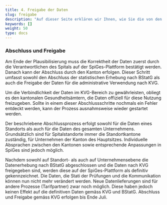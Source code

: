 ```yaml
---
title: 4. Freigabe der Daten 
slug: freigabe
description: "Auf dieser Seite erklären wir Ihnen, wie Sie die von den Standorten der Spitäler in Ihrem Kanton importierten Daten auf der SpiGes-Plattform freigeben können."
keywords: []
weight: 50
type: docs
---
```


### Abschluss und Freigabe

Am Ende der Plausibilisierung muss die Korrektheit der Daten zuerst durch die Verantwortlichen des Spitals auf der SpiGes-Plattform bestätigt werden. Danach kann der Abschluss durch den Kanton erfolgen. Dieser Schritt umfasst sowohl den Abschluss der statistischen Erhebung nach BStatG als auch die Freigabe der Daten für die administrative Verwendung nach KVG.

Um die Verbindlichkeit der Daten im KVG-Bereich zu gewährleisten, obliegt es den kantonalen Gesundheitsämtern, die Daten offiziell für diese Nutzung freizugeben. Sollte in einem dieser Abschlussschritte nochmals ein Fehler entdeckt werden, kann der Prozess ausnahmsweise wieder gestartet werden.

Der beschriebene Abschlussprozess erfolgt sowohl für die Daten eines Standorts als auch für die Daten des gesamten Unternehmens. Grundsätzlich sind für Spitalstandorte immer die Standortkantone zuständig, für Unternehmen der Kanton des Hauptsitzes. Individuelle Absprachen zwischen den Kantonen sowie entsprechende Anpassungen in SpiGes sind jedoch möglich.

Nachdem sowohl auf Standort- als auch auf Unternehmensebene die Datenerhebung nach BStatG abgeschlossen und die Daten nach KVG freigegeben sind, werden diese auf der SpiGes-Plattform als definitiv gekennzeichnet. Die Daten, die Stati der Prüfungen und die Kommunikation können nun nicht mehr verändert werden. Neue Datenlieferungen sind für andere Prozesse (Tarifpartner) zwar noch möglich. Diese haben jedoch keinen Effekt auf die definitiven Daten gemäss KVG und BStatG. Abschluss und Freigabe gemäss KVG erfolgen bis Ende Juli.
